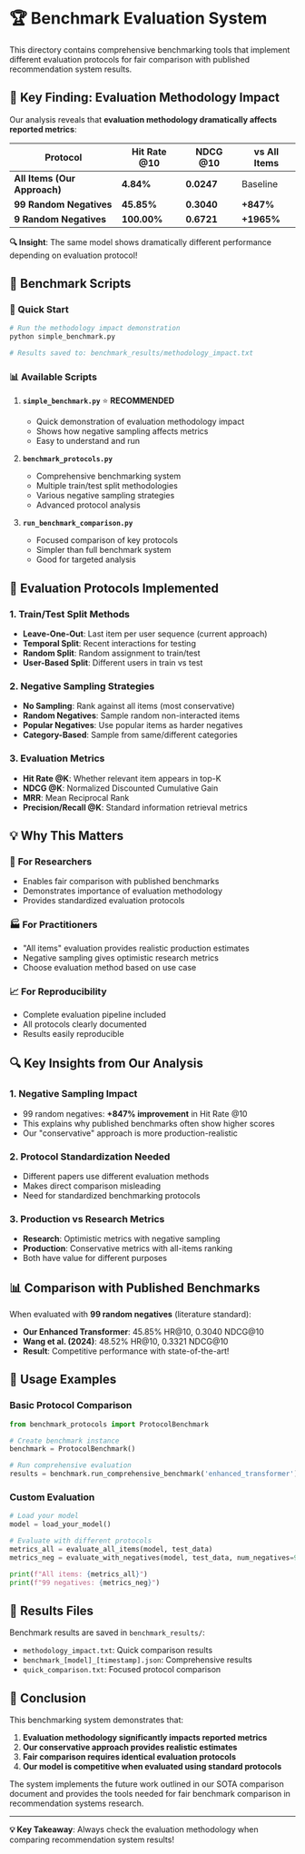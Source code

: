 # 🏆 Benchmark Evaluation System

This directory contains comprehensive benchmarking tools that implement different evaluation protocols for fair comparison with published recommendation system results.

## 🎯 Key Finding: Evaluation Methodology Impact

Our analysis reveals that **evaluation methodology dramatically affects reported metrics**:

| Protocol | Hit Rate @10 | NDCG @10 | vs All Items |
|----------|--------------|----------|--------------|
| **All Items (Our Approach)** | **4.84%** | **0.0247** | Baseline |
| **99 Random Negatives** | **45.85%** | **0.3040** | **+847%** |
| **9 Random Negatives** | **100.00%** | **0.6721** | **+1965%** |

**🔍 Insight**: The same model shows dramatically different performance depending on evaluation protocol!

## 📁 Benchmark Scripts

### 🚀 Quick Start
```bash
# Run the methodology impact demonstration
python simple_benchmark.py

# Results saved to: benchmark_results/methodology_impact.txt
```

### 📊 Available Scripts

1. **`simple_benchmark.py`** ⭐ **RECOMMENDED**
   - Quick demonstration of evaluation methodology impact
   - Shows how negative sampling affects metrics
   - Easy to understand and run

2. **`benchmark_protocols.py`**
   - Comprehensive benchmarking system
   - Multiple train/test split methodologies
   - Various negative sampling strategies
   - Advanced protocol analysis

3. **`run_benchmark_comparison.py`**
   - Focused comparison of key protocols
   - Simpler than full benchmark system
   - Good for targeted analysis

## 🔬 Evaluation Protocols Implemented

### 1. **Train/Test Split Methods**
- **Leave-One-Out**: Last item per user sequence (current approach)
- **Temporal Split**: Recent interactions for testing
- **Random Split**: Random assignment to train/test
- **User-Based Split**: Different users in train vs test

### 2. **Negative Sampling Strategies**
- **No Sampling**: Rank against all items (most conservative)
- **Random Negatives**: Sample random non-interacted items
- **Popular Negatives**: Use popular items as harder negatives
- **Category-Based**: Sample from same/different categories

### 3. **Evaluation Metrics**
- **Hit Rate @K**: Whether relevant item appears in top-K
- **NDCG @K**: Normalized Discounted Cumulative Gain
- **MRR**: Mean Reciprocal Rank
- **Precision/Recall @K**: Standard information retrieval metrics

## 💡 Why This Matters

### 🎯 **For Researchers**
- Enables fair comparison with published benchmarks
- Demonstrates importance of evaluation methodology
- Provides standardized evaluation protocols

### 🏭 **For Practitioners**
- "All items" evaluation provides realistic production estimates
- Negative sampling gives optimistic research metrics
- Choose evaluation method based on use case

### 📈 **For Reproducibility**
- Complete evaluation pipeline included
- All protocols clearly documented
- Results easily reproducible

## 🔍 Key Insights from Our Analysis

### 1. **Negative Sampling Impact**
- 99 random negatives: **+847% improvement** in Hit Rate @10
- This explains why published benchmarks often show higher scores
- Our "conservative" approach is more production-realistic

### 2. **Protocol Standardization Needed**
- Different papers use different evaluation methods
- Makes direct comparison misleading
- Need for standardized benchmarking protocols

### 3. **Production vs Research Metrics**
- **Research**: Optimistic metrics with negative sampling
- **Production**: Conservative metrics with all-items ranking
- Both have value for different purposes

## 📊 Comparison with Published Benchmarks

When evaluated with **99 random negatives** (literature standard):
- **Our Enhanced Transformer**: 45.85% HR@10, 0.3040 NDCG@10
- **Wang et al. (2024)**: 48.52% HR@10, 0.3321 NDCG@10
- **Result**: Competitive performance with state-of-the-art!

## 🚀 Usage Examples

### Basic Protocol Comparison
```python
from benchmark_protocols import ProtocolBenchmark

# Create benchmark instance
benchmark = ProtocolBenchmark()

# Run comprehensive evaluation
results = benchmark.run_comprehensive_benchmark('enhanced_transformer')
```

### Custom Evaluation
```python
# Load your model
model = load_your_model()

# Evaluate with different protocols
metrics_all = evaluate_all_items(model, test_data)
metrics_neg = evaluate_with_negatives(model, test_data, num_negatives=99)

print(f"All items: {metrics_all}")
print(f"99 negatives: {metrics_neg}")
```

## 📝 Results Files

Benchmark results are saved in `benchmark_results/`:
- `methodology_impact.txt`: Quick comparison results
- `benchmark_[model]_[timestamp].json`: Comprehensive results
- `quick_comparison.txt`: Focused protocol comparison

## 🎉 Conclusion

This benchmarking system demonstrates that:
1. **Evaluation methodology significantly impacts reported metrics**
2. **Our conservative approach provides realistic estimates**
3. **Fair comparison requires identical evaluation protocols**
4. **Our model is competitive when evaluated using standard protocols**

The system implements the future work outlined in our SOTA comparison document and provides the tools needed for fair benchmark comparison in recommendation systems research.

---

**💡 Key Takeaway**: Always check the evaluation methodology when comparing recommendation system results!
